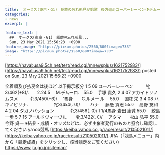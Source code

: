 ```yaml
---
title:  オークス(東京・G1)　総帥の忘れ形見が凱歌！後方追走ユーバーレーベン(Mデムーロ)直線外から差し切って樫の女王！  
categories:
- news
excerpt: |
  
feature_text: |
  ##  オークス(東京・G1)　総帥の忘れ形見...
  Sun, 23 May 2021 15:56:23  +0900
feature_image: "https://picsum.photos/2560/600?image=733"
image: "https://picsum.photos/2560/600?image=733"
---
```


[https://hayabusa9.5ch.net/test/read.cgi/mnewsplus/1621752983/](https://hayabusa9.5ch.net/test/read.cgi/mnewsplus/1621752983/)
posted on Sun, 23 May 2021 15:56:23  +0900

<!--more-->

全着順及び払戻金は後ほど 以下掲示板分 1 5 09 ユーバーレーベン　　　牝3/462(+8)/.　　2.24.5 　M.デムーロ.　55.0　 手塚 貴久 2 4 07 アカイトリノムスメ 　 　 牝3/450(+6)/ 　1馬身　　C.ルメー ル　 55.0　 国枝 栄 3 4 08 ハギノピリナ.　　　　　　牝3/454(. 0)/ 　　ハナ 　 藤懸 貴志 55.0　 高野 友和 4 2 04 タガノパッション 　 　 　牝3/456(. 0)/ 1 1/4馬身 岩田 康誠 55.0　 鮫島 一歩 5 7 15 アールドヴィーヴル.　　牝3/422(. 0)/ 　アタマ　　松山 弘平 55.0　 今野 貞一 ※結果・成績・オッズなどは、必ず主催者発行のものと照合し確認してください yahoo競馬 [https://keiba.yahoo.co.jp/race/result/2105021011/](https://keiba.yahoo.co.jp/race/result/2105021011/) JRA（「競馬メニュー」内から「競走成績」をクリックし、該当競走をご覧ください） https://www.jra.go.jp/sitemap/
